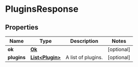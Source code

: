 
# PluginsResponse

## Properties
Name | Type | Description | Notes
------------ | ------------- | ------------- | -------------
**ok** | [**Ok**](Ok.md) |  |  [optional]
**plugins** | [**List&lt;Plugin&gt;**](Plugin.md) | A list of plugins. |  [optional]



